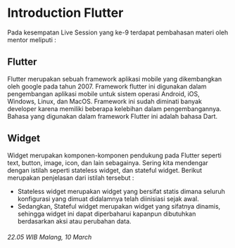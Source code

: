 # **Introduction Flutter**

Pada kesempatan Live Session yang ke-9 terdapat pembahasan materi oleh mentor meliputi :

## Flutter
Flutter merupakan sebuah framework aplikasi mobile yang dikembangkan oleh google pada tahun 2007. Framework flutter ini digunakan dalam pengembangan aplikasi mobile untuk sistem operasi Android, iOS, Windows, Linux, dan MacOS. Framework ini sudah diminati banyak developer karena memiliki beberapa kelebihan dalam pengembangannya. Bahasa yang digunakan dalam framework Flutter ini adalah bahasa Dart.

## Widget 
Widget merupakan komponen-komponen pendukung pada Flutter seperti text, button, image, icon, dan lain sebagainya. Sering kita mendengar dengan istilah seperti stateless widget, dan stateful widget. Berikut merupakan penjelasan dari istilah tersebut :

- Stateless widget merupakan widget yang bersifat statis dimana seluruh konfigurasi yang dimuat didalamnya telah diinisiasi sejak awal. 
- Sedangkan, Stateful widget merupakan widget yang sifatnya dinamis, sehingga widget ini dapat diperbaharui kapanpun dibutuhkan berdasarkan aksi atau perubahan data.

###### 22.05 WIB Malang, 10 March
